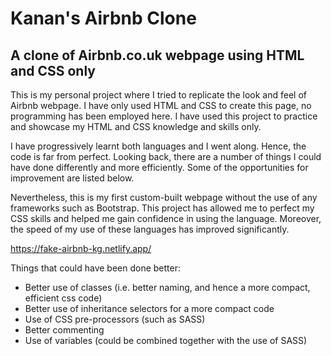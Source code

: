 # Kanan's Airbnb Clone
## A clone of Airbnb.co.uk webpage using HTML and CSS only

This is my personal project where I tried to replicate the look and feel of Airbnb webpage.
I have only used HTML and CSS to create this page, no programming has been employed here. I have used this project to practice and showcase my HTML and CSS knowledge and skills only. 

I have progressively learnt both languages and I went along. Hence, the code is far from perfect. Looking back, there are a number of things I could have done differently and more efficiently. Some of the opportunities for improvement are listed below. 

Nevertheless, this is my first custom-built webpage without the use of any frameworks such as Bootstrap. This project has allowed me to perfect my CSS skills and helped me gain confidence in using the language. Moreover, the speed of my use of these languages has improved significantly. 


https://fake-airbnb-kg.netlify.app/

Things that could have been done better:
* Better use of classes (i.e. better naming, and hence a more compact, efficient css code)
* Better use of inheritance selectors for a more compact code
* Use of CSS pre-processors (such as SASS)
* Better commenting
* Use of variables (could be combined together with the use of SASS)
